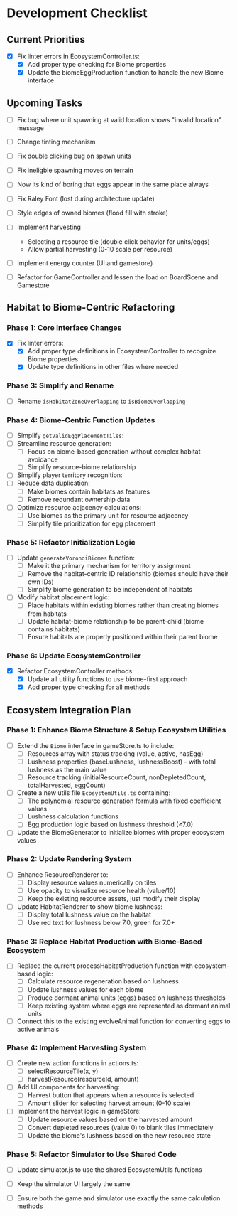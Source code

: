 # Development Checklist

## Current Priorities
- [x] Fix linter errors in EcosystemController.ts:
  - [x] Add proper type checking for Biome properties
  - [x] Update the biomeEggProduction function to handle the new Biome interface

## Upcoming Tasks
- [ ] Fix bug where unit spawning at valid location shows "invalid location" message
- [ ] Change tinting mechanism
- [ ] Fix double clicking bug on spawn units
- [ ] Fix ineligble spawning moves on terrain
- [ ] Now its kind of boring that eggs appear in the same place always
- [ ] Fix Raley Font (lost during architecture update)
- [ ] Style edges of owned biomes (flood fill with stroke)

- [ ] Implement harvesting
    - Selecting a resource tile (double click behavior for units/eggs)
     - Allow partial harvesting (0-10 scale per resource)
    
- [ ] Implement energy counter (UI and gamestore)

- [ ] Refactor for GameController and lessen the load on BoardScene and Gamestore

## Habitat to Biome-Centric Refactoring

### Phase 1: Core Interface Changes
- [x] Fix linter errors:
  - [x] Add proper type definitions in EcosystemController to recognize Biome properties
  - [x] Update type definitions in other files where needed

### Phase 3: Simplify and Rename
- [ ] Rename `isHabitatZoneOverlapping` to `isBiomeOverlapping`

### Phase 4: Biome-Centric Function Updates
- [ ] Simplify `getValidEggPlacementTiles`:
- [ ] Streamline resource generation:
  - [ ] Focus on biome-based generation without complex habitat avoidance
  - [ ] Simplify resource-biome relationship
- [ ] Simplify player territory recognition:
- [ ] Reduce data duplication:
  - [ ] Make biomes contain habitats as features
  - [ ] Remove redundant ownership data
- [ ] Optimize resource adjacency calculations:
  - [ ] Use biomes as the primary unit for resource adjacency
  - [ ] Simplify tile prioritization for egg placement

### Phase 5: Refactor Initialization Logic
- [ ] Update `generateVoronoiBiomes` function:
  - [ ] Make it the primary mechanism for territory assignment
  - [ ] Remove the habitat-centric ID relationship (biomes should have their own IDs)
  - [ ] Simplify biome generation to be independent of habitats

- [ ] Modify habitat placement logic:
  - [ ] Place habitats within existing biomes rather than creating biomes from habitats
  - [ ] Update habitat-biome relationship to be parent-child (biome contains habitats)
  - [ ] Ensure habitats are properly positioned within their parent biome

### Phase 6: Update EcosystemController
- [x] Refactor EcosystemController methods:
  - [x] Update all utility functions to use biome-first approach
  - [x] Add proper type checking for all methods

## Ecosystem Integration Plan

### Phase 1: Enhance Biome Structure & Setup Ecosystem Utilities
- [ ] Extend the `Biome` interface in gameStore.ts to include:
  - [ ] Resources array with status tracking (value, active, hasEgg)
  - [ ] Lushness properties (baseLushness, lushnessBoost) - with total lushness as the main value
  - [ ] Resource tracking (initialResourceCount, nonDepletedCount, totalHarvested, eggCount)

- [ ] Create a new utils file `EcosystemUtils.ts` containing:
  - [ ] The polynomial resource generation formula with fixed coefficient values
  - [ ] Lushness calculation functions
  - [ ] Egg production logic based on lushness threshold (≥7.0)

- [ ] Update the BiomeGenerator to initialize biomes with proper ecosystem values

### Phase 2: Update Rendering System
- [ ] Enhance ResourceRenderer to:
  - [ ] Display resource values numerically on tiles
  - [ ] Use opacity to visualize resource health (value/10)
  - [ ] Keep the existing resource assets, just modify their display

- [ ] Update HabitatRenderer to show biome lushness:
  - [ ] Display total lushness value on the habitat
  - [ ] Use red text for lushness below 7.0, green for 7.0+

### Phase 3: Replace Habitat Production with Biome-Based Ecosystem
- [ ] Replace the current processHabitatProduction function with ecosystem-based logic:
  - [ ] Calculate resource regeneration based on lushness
  - [ ] Update lushness values for each biome
  - [ ] Produce dormant animal units (eggs) based on lushness thresholds
  - [ ] Keep existing system where eggs are represented as dormant animal units

- [ ] Connect this to the existing evolveAnimal function for converting eggs to active animals

### Phase 4: Implement Harvesting System
- [ ] Create new action functions in actions.ts:
  - [ ] selectResourceTile(x, y)
  - [ ] harvestResource(resourceId, amount)

- [ ] Add UI components for harvesting:
  - [ ] Harvest button that appears when a resource is selected
  - [ ] Amount slider for selecting harvest amount (0-10 scale)

- [ ] Implement the harvest logic in gameStore:
  - [ ] Update resource values based on the harvested amount
  - [ ] Convert depleted resources (value 0) to blank tiles immediately
  - [ ] Update the biome's lushness based on the new resource state

### Phase 5: Refactor Simulator to Use Shared Code
- [ ] Update simulator.js to use the shared EcosystemUtils functions
- [ ] Keep the simulator UI largely the same
- [ ] Ensure both the game and simulator use exactly the same calculation methods



